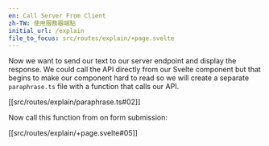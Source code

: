 ```yaml
---
en: Call Server From Client
zh-TW: 使用服務器端點
initial_url: /explain
file_to_focus: src/routes/explain/+page.svelte
---
```


Now we want to send our text to our server endpoint and display the response. We could call the API directly from our Svelte component but that begins to make our component hard to read so we will create a separate `paraphrase.ts` file with a function that calls our API.

[[src/routes/explain/paraphrase.ts#02]]

Now call this function from on form submission:

[[src/routes/explain/+page.svelte#05]]
